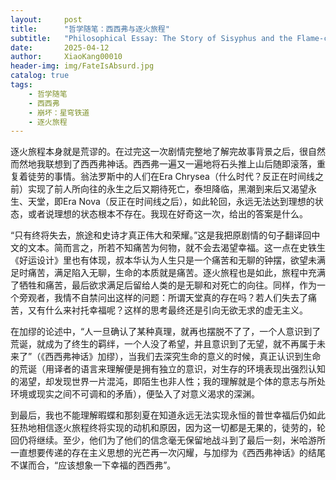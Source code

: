 ```yaml
---
layout:     post
title:      "哲学随笔：西西弗与逐火旅程"
subtitle:   "Philosophical Essay: The Story of Sisyphus and the Flame-chasing Journey"
date:       2025-04-12
author:     XiaoKang00010
header-img: img/FateIsAbsurd.jpg
catalog: true
tags:
    - 哲学随笔
    - 西西弗
    - 崩坏：星穹铁道
    - 逐火旅程
---
```


逐火旅程本身就是荒谬的。在过完这一次剧情完整地了解完故事背景之后，很自然而然地我联想到了西西弗神话。西西弗一遍又一遍地将石头推上山后随即滚落，重复着徒劳的事情。翁法罗斯中的人们在Era Chrysea（什么时代？反正在时间线之前）实现了前人所向往的永生之后又期待死亡，泰坦降临，黑潮到来后又渴望永生、天堂，即Era Nova（反正在时间线之后），如此轮回，永远无法达到理想的状态，或者说理想的状态根本不存在。我现在好奇这一次，给出的答案是什么。

“只有终将失去，旅途和史诗才真正伟大和荣耀。”这是我把原剧情的句子翻译回中文的文本。简而言之，所若不知痛苦为何物，就不会去渴望幸福。这一点在史铁生《好运设计》里也有体现，叔本华认为人生只是一个痛苦和无聊的钟摆，欲望未满足时痛苦，满足陷入无聊，生命的本质就是痛苦。逐火旅程也是如此，旅程中充满了牺牲和痛苦，最后欲求满足后留给人类的是无聊和对死亡的向往。同样，作为一个旁观者，我情不自禁问出这样的问题：所谓天堂真的存在吗？若人们失去了痛苦，又有什么来衬托幸福呢？这样的思考最终还是引向无欲无求的虚无主义。

在加缪的论述中，“人一旦确认了某种真理，就再也摆脱不了了，一个人意识到了荒诞，就成为了终生的羁绊，一个人没了希望，并且意识到了无望，就不再属于未来了”（《西西弗神话》加缪），当我们去深究生命的意义的时候，真正认识到生命的荒诞（用译者的语言来理解便是拥有独立的意识，对生存的环境表现出强烈认知的渴望，却发现世界一片混沌，即陌生也非人性；我的理解就是个体的意志与所处环境或现实之间不可调和的矛盾），便坠入了对意义渴求的深渊。

到最后，我也不能理解暇蝶和那刻夏在知道永远无法实现永恒的普世幸福后仍如此狂热地相信逐火旅程终将实现的动机和原因，因为这一切都是无果的，徒劳的，轮回仍将继续。至少，他们为了他们的信念毫无保留地战斗到了最后一刻，米哈游所一直想要传递的存在主义思想的光芒再一次闪耀，与加缪为《西西弗神话》的结尾不谋而合，“应该想象一下幸福的西西弗”。